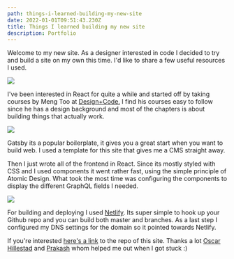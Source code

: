 ```yaml
---
path: things-i-learned-building-my-new-site
date: 2022-01-01T09:51:43.230Z
title: Things I learned building my new site
description: Portfolio
---
```

Welcome to my new site. As a designer interested in code I decided to try and build a site on my own this time. I'd like to share a few useful resources I used. 

![](https://jakobmagnusson.se/assets/site1.png)

I've been interested in React for quite a while and started off by taking courses by Meng Too at [Design+Code.](https://designcode.io/) I find his courses easy to follow since he has a design background and most of the chapters is about building things that actually work. 

![](https://jakobmagnusson.se/assets/site2.png)

Gatsby its a popular boilerplate, it gives you a great start when you want to build web. I used a template for this site that gives me a CMS straight away. 

Then I just wrote all of the frontend in React. Since its mostly styled with CSS and I used components it went rather fast, using the simple principle of Atomic Design. What took the most time was configuring the components to display the different GraphQL fields I needed.

![](https://jakobmagnusson.se/assets/site3.png)

For building and deploying I used [Netlify](https://www.netlify.com/). Its super simple to hook up your Github repo and you can build both master and branches. As a last step I configured my DNS settings for the domain so it pointed towards Netlify.

If you're interested [here's a link](https://github.com/jakobmagnus/portfolio) to the repo of this site. Thanks a lot [Oscar Hillestad](https://github.com/Poggen) and [Prakash](https://github.com/prakashdraws) whom helped me out when I got stuck :)